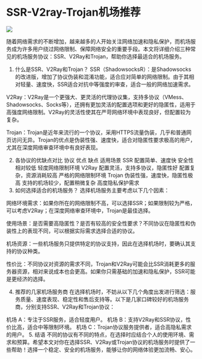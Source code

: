 # SSR-V2ray-Trojan机场推荐

[![](https://s.jiesuo.one/s/161de93bedf04034a4b404944ca63929)](https://s.jiesuo.one/s/161de93bedf04034a4b404944ca63929)

随着网络需求的不断增加，越来越多的人开始关注网络加速和隐私保护，而机场服务成为许多用户绕过网络限制、保障网络安全的重要手段。本文将详细介绍三种常见的机场服务协议：SSR、V2Ray和Trojan，帮助你选择最适合的机场服务。

1. 什么是SSR、V2Ray和Trojan？
SSR（ShadowsocksR）：是Shadowsocks的改进版，增加了协议伪装和混淆功能，适合应对简单的网络限制。由于其相对轻量、速度快，SSR适合对抗中等强度的审查，适合一般的网络加速需求。

V2Ray：V2Ray是一个更强大、更灵活的代理协议集，支持多协议（VMess、Shadowsocks、Socks等），还拥有更加灵活的配置选项和更好的隐匿性，适用于高强度网络限制。V2Ray的灵活性使其在严苛网络环境中表现良好，但配置较为复杂。

Trojan：Trojan是近年来流行的一个协议，采用HTTPS流量伪装，几乎和普通网页访问无异。Trojan的优点是伪装性强、速度快，适合对隐匿性要求极高的用户，尤其在深度网络审查环境中有良好表现。

2. 各协议的优缺点对比
协议	优点	缺点	适用场景
SSR	配置简单、速度快	安全性相对较低	轻度网络限制环境
V2Ray	配置灵活，支持多协议，隐匿性好	配置复杂，资源消耗较高	严格的网络限制环境
Trojan	伪装性强，速度快，隐匿性极高	支持的机场较少，配置稍微复杂	高度隐私保护需求
3. 如何选择适合的机场服务？
选择机场服务主要考虑以下几个因素：

网络环境需求：如果你所在的网络限制不高，可以选择SSR；如果限制较为严格，可以考虑V2Ray；在深度网络审查环境中，Trojan是最佳选择。

使用场景：是否需要高隐匿性？是否有较高的安全性要求？不同协议在隐匿性和伪装性上的表现不同，可以根据实际需求选择合适的协议。

机场资源：一些机场服务只提供特定的协议支持，因此在选择机场时，要确认其支持的协议种类。

性价比：不同协议对资源的需求不同，Trojan和V2Ray可能会比SSR消耗更多的服务器资源，相对来说成本也会更高。如果你只需基础的加速和隐私保护，SSR可能是更经济的选择。

4. 推荐的几家机场服务商
在选择机场时，不妨从以下几个角度出发进行筛选：服务质量、速度表现、稳定性和售后支持等。以下是几家口碑较好的机场服务商，分别支持SSR、V2Ray和Trojan协议：

机场 A：专注于SSR服务，适合轻度用户。
机场 B：支持V2Ray和SSR协议，性价比高，适合中等限制环境。
机场 C：Trojan协议服务提供者，适合高隐私需求的用户。
5. 结语
不同的协议有不同的特点，在选择时应结合个人的使用环境、需求和预算。希望本文对你在选择SSR、V2Ray或Trojan协议的机场服务时提供了一些帮助！选择一个稳定、安全的机场服务，能够让你的网络体验更加流畅、安心。
